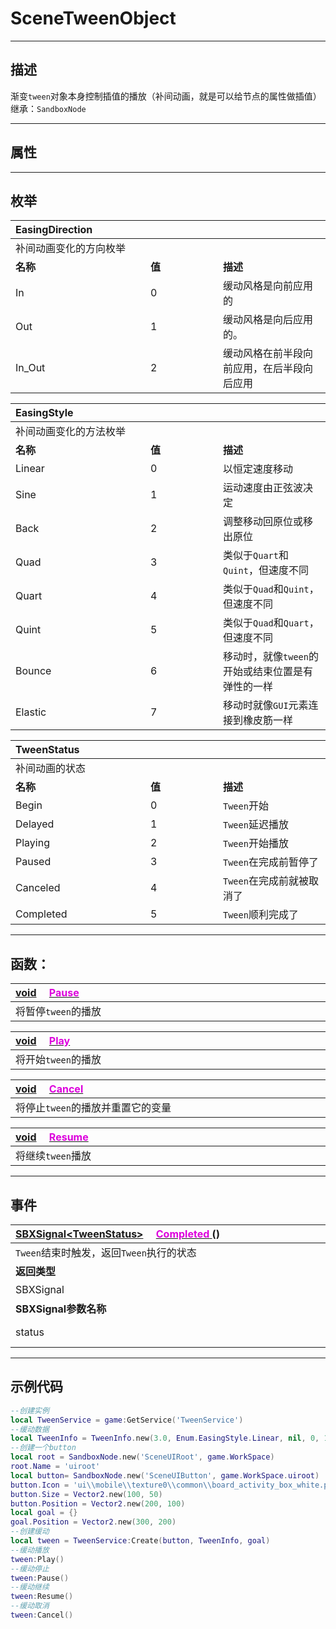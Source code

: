 # SceneTweenObject
------------------------------------------------------------------------------------------
## 描述

渐变`tween`对象本身控制插值的播放（补间动画，就是可以给节点的属性做插值）
继承：`SandboxNode`

------------------------------------------------------------------------------------------
## 属性

------------------------------------------------------------------------------------------
## 枚举

|<div style="width:200px">EasingDirection</div>|<div style="width:100px"></div>|<div style="width:100px"></div>|
|:---   |:---|:---|
|补间动画变化的方向枚举|
|**名称**   |**值**  |**描述**|
|In   |0   |缓动风格是向前应用的|
|Out|1   |缓动风格是向后应用的。|
|In_Out  |2   |缓动风格在前半段向前应用，在后半段向后应用|


|<div style="width:200px">EasingStyle</div>|<div style="width:100px"></div>|<div style="width:100px"></div>|
|:---   |:---|:---|
|补间动画变化的方法枚举|
|**名称**   |**值**  |**描述**|
|Linear   |0   |以恒定速度移动|
|Sine|1   |运动速度由正弦波决定|
|Back  |2   |调整移动回原位或移出原位|
|Quad  |3   |类似于`Quart`和`Quint`，但速度不同|
|Quart  |4   |类似于`Quad`和`Quint`，但速度不同|
|Quint  |5   |类似于`Quad`和`Quart`，但速度不同|
|Bounce  |6   |移动时，就像`tween`的开始或结束位置是有弹性的一样|
|Elastic  |7   |移动时就像`GUI`元素连接到橡皮筋一样|


|<div style="width:200px">TweenStatus</div>|<div style="width:100px"></div>|<div style="width:100px"></div>|
|:---   |:---|:---|
|补间动画的状态|
|**名称**   |**值**  |**描述**|
|Begin   |0   |`Tween`开始|
|Delayed|1   |`Tween`延迟播放|
|Playing  |2   |`Tween`开始播放|
|Paused  |3   |`Tween`在完成前暂停了|
|Canceled  |4   |`Tween`在完成前就被取消了|
|Completed  |5   |`Tween`顺利完成了|

------------------------------------------------------------------------------------------
## 函数：

|<div style="width:1125px">[void](/Api/Parameter/void.md) &emsp;[<font color="dd00dd">Pause</font>]()</div>|
|:---|
|将暂停`tween`的播放|


|<div style="width:1125px">[void](/Api/Parameter/void.md) &emsp;[<font color="dd00dd">Play</font>]()</div>|
|:---|
|将开始`tween`的播放|


|<div style="width:1125px">[void](/Api/Parameter/void.md) &emsp;[<font color="dd00dd">Cancel</font>]()</div>|
|:---|
|将停止`tween`的播放并重置它的变量|


|<div style="width:1125px">[void](/Api/Parameter/void.md) &emsp;[<font color="dd00dd">Resume</font>]()</div>|
|:---|
|将继续`tween`播放|

------------------------------------------------------------------------------------------
## 事件

|<div style="width:500px">[SBXSignal\<TweenStatus\>]() &emsp;[<font color="dd00dd">Completed</font> ]() ()</div>|<div style="width:100px"></div>|<div style="width:45px"></div>|<div style="width:400px"></div>|
|:---|:---|:---|:---|
|`Tween`结束时触发，返回`Tween`执行的状态||||
|**返回类型**|||**概要**|
|SBXSignal|||进入节点时触发，事件参数为（`TweenStatus status`）|
|**SBXSignal参数名称**|**类别**|**默认**|**描述**|
|status|TweenStatus||补间动画的状态枚举，参见枚举`SceneTweenObject::TweenStatus`|


------------------------------------------------------------------------------------------
## 示例代码

```lua
--创建实例
local TweenService = game:GetService('TweenService')
--缓动数据
local TweenInfo = TweenInfo.new(3.0, Enum.EasingStyle.Linear, nil, 0, 1)
--创建一个button
local root = SandboxNode.new('SceneUIRoot', game.WorkSpace)
root.Name = 'uiroot'
local button= SandboxNode.new('SceneUIButton', game.WorkSpace.uiroot)
button.Icon = 'ui\\mobile\\texture0\\common\\board_activity_box_white.png'
button.Size = Vector2.new(100, 50)
button.Position = Vector2.new(200, 100)
local goal = {}
goal.Position = Vector2.new(300, 200)
--创建缓动
local tween = TweenService:Create(button, TweenInfo, goal)
--缓动播放
tween:Play()
--缓动停止
tween:Pause()
--缓动继续
tween:Resume()
--缓动取消
tween:Cancel()
```
